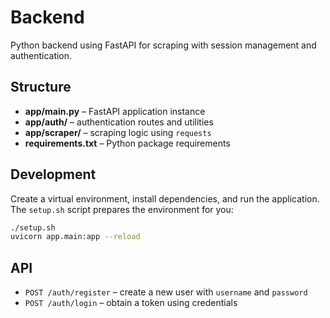 # Backend

Python backend using FastAPI for scraping with session management and authentication.

## Structure

- **app/main.py** – FastAPI application instance
- **app/auth/** – authentication routes and utilities
- **app/scraper/** – scraping logic using `requests`
- **requirements.txt** – Python package requirements

## Development

Create a virtual environment, install dependencies, and run the application.
The `setup.sh` script prepares the environment for you:

```bash
./setup.sh
uvicorn app.main:app --reload
```

## API

- `POST /auth/register` – create a new user with `username` and `password`
- `POST /auth/login` – obtain a token using credentials
